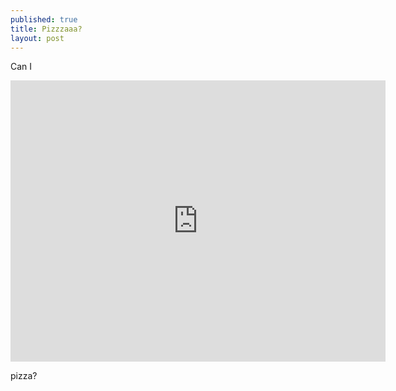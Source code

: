 ```yaml
---
published: true
title: Pizzzaaa?
layout: post
---
```

Can I 

<iframe src="https://www.google.com/maps/embed?pb=!1m14!1m8!1m3!1d11952.702627308992!2d-72.8117405!3d41.5004681!3m2!1i1024!2i768!4f13.1!3m3!1m2!1s0x0%3A0xe23fa1956203c252!2sNapoli+Pizza+Restaurant!5e0!3m2!1sen!2sus!4v1472658089509" width="600" height="450" frameborder="0" style="border:0" allowfullscreen></iframe>

pizza?